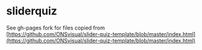 # sliderquiz

See gh-pages fork for files copied from [https://github.com/ONSvisual/slider-quiz-template/blob/master/index.html](https://github.com/ONSvisual/slider-quiz-template/blob/master/index.html)
